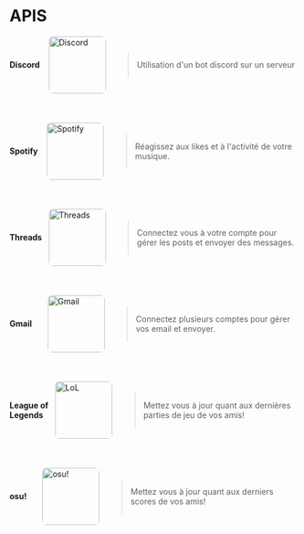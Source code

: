 # APIS

<style>

/* Style for platform list images */
ul img {
    border-radius: 8px;
    width: 100px;
    height: 100px;
    margin-right: 15px;
    vertical-align: middle;
}

/* Align the text with the image */
ul {
    list-style-type: none;
    padding-left: 0;
}

ul li {
    display: flex;
    align-items: center;
    margin-bottom: 20px;
}

ul li > p {
    margin: 0;
}
</style>

- **Discord**  
  &nbsp;&nbsp;&nbsp;&nbsp;![Discord](https://static-00.iconduck.com/assets.00/discord-icon-2048x2048-wooh9l0j.png)
  > Utilisation d'un bot discord sur un serveur

<br>

- **Spotify**  
  &nbsp;&nbsp;&nbsp;&nbsp;![Spotify](https://upload.wikimedia.org/wikipedia/commons/thumb/1/19/Spotify_logo_without_text.svg/2048px-Spotify_logo_without_text.svg.png)
  > Réagissez aux likes et à l'activité de votre musique.

<br>

- **Threads**
  &nbsp;&nbsp;&nbsp;![Threads](https://upload.wikimedia.org/wikipedia/commons/d/db/Threads_%28app%29.png)
  > Connectez vous à votre compte pour gérer les posts et envoyer des messages.

<br>

- **Gmail**
  &nbsp;&nbsp;&nbsp;&nbsp;&nbsp;&nbsp;&nbsp;![Gmail](https://upload.wikimedia.org/wikipedia/commons/thumb/7/7e/Gmail_icon_%282020%29.svg/2560px-Gmail_icon_%282020%29.svg.png)
  > Connectez plusieurs comptes pour gérer vos email et envoyer.

<br>

- **League of Legends**
  ![LoL](https://brand.riotgames.com/static/a91000434ed683358004b85c95d43ce0/8a20a/lol-logo.png)
  > Mettez vous à jour quant aux dernières parties de jeu de vos amis!

<br>

- **osu!**
  &nbsp;&nbsp;&nbsp;&nbsp;&nbsp;&nbsp;&nbsp;![osu!](https://upload.wikimedia.org/wikipedia/commons/thumb/1/1e/Osu%21_Logo_2016.svg/1200px-Osu%21_Logo_2016.svg.png)
  > Mettez vous à jour quant aux derniers scores de vos amis!